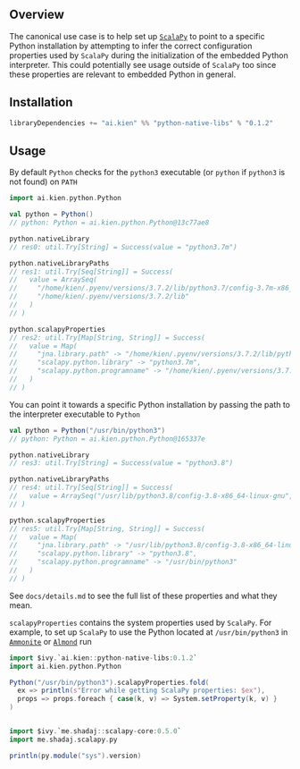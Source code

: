 ## Overview

The canonical use case is to help set up [`ScalaPy`](https://scalapy.dev/) to point to a specific Python installation by attempting to infer the correct configuration properties used by `ScalaPy` during the initialization of the embedded Python interpreter. This could potentially see usage outside of `ScalaPy` too since these properties are relevant to embedded Python in general.

## Installation

```scala
libraryDependencies += "ai.kien" %% "python-native-libs" % "0.1.2"
```

## Usage

By default `Python` checks for the `python3` executable (or `python` if `python3` is not found) on `PATH`

```scala
import ai.kien.python.Python

val python = Python()
// python: Python = ai.kien.python.Python@13c77ae8

python.nativeLibrary
// res0: util.Try[String] = Success(value = "python3.7m")

python.nativeLibraryPaths
// res1: util.Try[Seq[String]] = Success(
//   value = ArraySeq(
//     "/home/kien/.pyenv/versions/3.7.2/lib/python3.7/config-3.7m-x86_64-linux-gnu",
//     "/home/kien/.pyenv/versions/3.7.2/lib"
//   )
// )

python.scalapyProperties
// res2: util.Try[Map[String, String]] = Success(
//   value = Map(
//     "jna.library.path" -> "/home/kien/.pyenv/versions/3.7.2/lib/python3.7/config-3.7m-x86_64-linux-gnu:/home/kien/.pyenv/versions/3.7.2/lib",
//     "scalapy.python.library" -> "python3.7m",
//     "scalapy.python.programname" -> "/home/kien/.pyenv/versions/3.7.2/bin/python3"
//   )
// )
```

You can point it towards a specific Python installation by passing the path to the interpreter executable to `Python`

```scala
val python = Python("/usr/bin/python3")
// python: Python = ai.kien.python.Python@165337e

python.nativeLibrary
// res3: util.Try[String] = Success(value = "python3.8")

python.nativeLibraryPaths
// res4: util.Try[Seq[String]] = Success(
//   value = ArraySeq("/usr/lib/python3.8/config-3.8-x86_64-linux-gnu", "/usr/lib")
// )

python.scalapyProperties
// res5: util.Try[Map[String, String]] = Success(
//   value = Map(
//     "jna.library.path" -> "/usr/lib/python3.8/config-3.8-x86_64-linux-gnu:/usr/lib",
//     "scalapy.python.library" -> "python3.8",
//     "scalapy.python.programname" -> "/usr/bin/python3"
//   )
// )
```

See `docs/details.md` to see the full list of these properties and what they mean.

`scalapyProperties` contains the system properties used by `ScalaPy`. For example, to set up `ScalaPy` to use the Python located at `/usr/bin/python3` in [`Ammonite`](https://ammonite.io/) or [`Almond`](https://almond.sh/) run

```scala
import $ivy.`ai.kien::python-native-libs:0.1.2`
import ai.kien.python.Python

Python("/usr/bin/python3").scalapyProperties.fold(
  ex => println(s"Error while getting ScalaPy properties: $ex"),
  props => props.foreach { case(k, v) => System.setProperty(k, v) }
)


import $ivy.`me.shadaj::scalapy-core:0.5.0`
import me.shadaj.scalapy.py

println(py.module("sys").version)
```
